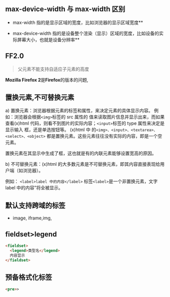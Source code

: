 ## max-device-width 与 max-width 区别

- max-width 指的是显示区域的宽度，比如浏览器的显示区域宽度\*\*

- max-device-width 指的是设备整个渲染（显示）区域的宽度，比如设备的实际屏幕大小，也就是设备分辨率\*\*

## FF2.0

> 父元素不能支持自适应子元素的高度

**Mozilla Firefox 2**是**Firefox**的版本的问题,

## 置换元素,不可替换元素

a) 置换元素：浏览器根据元素的标签和属性，来决定元素的具体显示内容。
例如：浏览器会根据`<img>`标签的 src 属性的 值来读取图片信息并显示出来，而如果查看(x)html 代码，则看不到图片的实际内容；`<input>`标签的 type 属性来决定是显示输入 框，还是单选按钮等。 (x)html 中 的`<img>、<input>、<textarea>、<select>、<object>` 都是置换元素。这些元素往往没有实际的内容，即是一个空元素。

置换元素在其显示中生成了框，这也就是有的内联元素能够设置宽高的原因。

b) 不可替换元素：(x)html 的大多数元素是不可替换元素，即其内容直接表现给用户端（如浏览器）。

例如： `<label>label 中的内容</label>` 标签`<label>`是一个非置换元素，文字 label 中的内容”将全被显示。

## 默认支持跨域的标签

- image, iframe,img,

## fieldset>legend

```html
<fieldset>
  <legend>类型名</legend>
  内容显示
</fieldset>
```

## 预备格式化标签

```html
<pre>>
```
